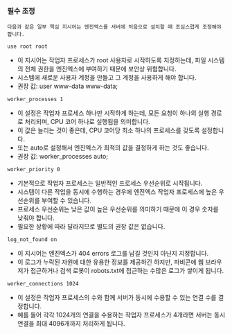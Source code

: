 ### 필수 조정

```
다음과 같은 일부 핵심 지시어는 엔진엑스를 서버에 처음으로 설치할 때 조심스럽게 조정해야 합니다.
```

`use root root`
- 이 지시어는 작업자 프로세스가 root 사용자로 시작하도록 지정하는데, 파일 시스템의 전체 권한을 엔진엑스에 부여하기 때문에 보안상 위험합니다.
- 시스템에 새로운 사용자 계정을 만들고 그 계정을 사용하게 해야 합니다.
- 권장 값: user www-data www-data;

`worker_processes 1`
- 이 설정은 작업자 프로세스 하나만 시작하게 하는데, 모든 요청이 하나의 실행 경로로 처리되며, CPU 코어 하나로 실행됨을 의미합니다.
- 이 값은 늘리는 것이 좋은데, CPU 코어당 최소 하나의 프로세스를 갖도록 설정합니다.
- 또는 auto로 설정해서 엔진엑스가 최적의 값을 결정하게 하는 것도 좋습니다.
- 권장 값: worker_processes auto;

`worker_priority 0`
- 기본적으로 작업자 프로세스는 일반적인 프로세스 우선순위로 시작됩니다.
- 시스템이 다른 작업을 동시에 수행하는 경우에 엔진엑스 작업자 프로세스에 높은 우선순위를 부여할 수 있습니다.
- 프로세스 우선순위는 낮은 값이 높은 우선순위를 의미하기 때문에 이 경우 숫자를 낮춰야 합니다.
- 필요한 상황에 따라 달라지므로 별도의 권장 값은 없습니다.

`log_not_found on`
- 이 지시어는 엔진엑스가 404 errors 로그를 남길 것인지 아닌지 지정합니다.
- 이 로그가 누락된 자원에 대한 유용한 정보를 제공하긴 하지만, 파비콘에 웹 브라우저가 접근하거나 검색 로봇이 robots.txt에 접근하는 수많은 로그가 쌓이게 됩니다.

`worker_connections 1024`
- 이 설정은 작업자 프로세스의 수와 함께 서버가 동시에 수용할 수 있는 연결 수를 결정합니다.
- 예를 들어 각각 1024개의 연결을 수용하는 작업자 프로세스가 4개라면 서버는 동시 연결을 최대 4096개까지 처리하게 됩니다.